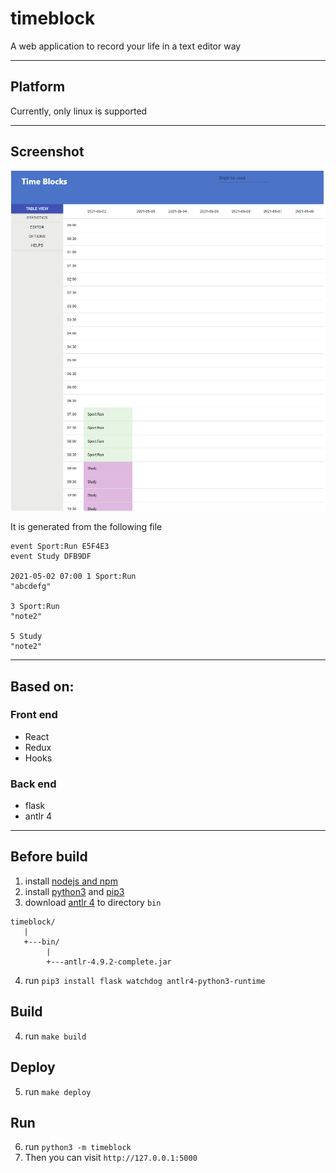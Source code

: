 # timeblock

A web application to record your life in a text editor way

---------------------------------------------------

## Platform

Currently, only linux is supported

---------------------------------------------------

## Screenshot
![img](docs/screenshot.png)

It is generated from the following file

```
event Sport:Run E5F4E3
event Study DFB9DF

2021-05-02 07:00 1 Sport:Run
"abcdefg"

3 Sport:Run
"note2"

5 Study
"note2"

```

---------------------------------------------------

## Based on:
### Front end
* React
* Redux
* Hooks

### Back end
* flask
* antlr 4

------------------------------------------------------

## Before build

1. install [nodejs and npm](https://nodejs.org/zh-cn/)
2. install [python3](https://www.python.org/) and [pip3](https://pypi.org/)
3. download [antlr 4](https://www.antlr.org/) to directory `bin`
```
timeblock/
   |
   +---bin/
        |
        +---antlr-4.9.2-complete.jar
```
4. run `pip3 install flask watchdog antlr4-python3-runtime`

## Build
4. run `make build`

## Deploy
5. run `make deploy`

## Run
6. run `python3 -m timeblock`
7. Then you can visit `http://127.0.0.1:5000`

